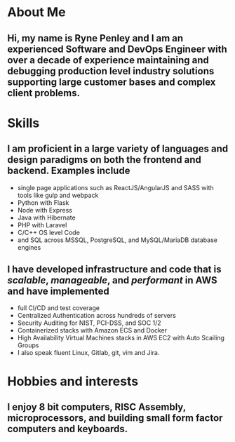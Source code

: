 # About Me
## Hi, my name is Ryne Penley and I am an experienced Software and DevOps Engineer with over a decade of experience maintaining and debugging production level industry solutions supporting large customer bases and complex client problems.

# Skills
## I am proficient in a large variety of languages and design paradigms on both the frontend and backend. Examples include
- single page applications such as ReactJS/AngularJS and SASS with tools like gulp and webpack
- Python with Flask
- Node with Express
- Java with Hibernate
- PHP with Laravel
- C/C++ OS level Code
- and SQL across MSSQL, PostgreSQL, and MySQL/MariaDB database engines

## I have developed infrastructure and code that is *scalable*, *manageable*, and *performant* in AWS and have implemented
- full CI/CD and test coverage
- Centralized Authentication across hundreds of servers
- Security Auditing for NIST, PCI-DSS, and SOC 1/2
- Containerized stacks with Amazon ECS and Docker
- High Availability Virtual Machines stacks in AWS EC2 with Auto Scailing Groups 
- I also speak fluent Linux, Gitlab, git, vim and Jira.

# Hobbies and interests
## I enjoy 8 bit computers, RISC Assembly, microprocessors, and building small form factor computers and keyboards. 
